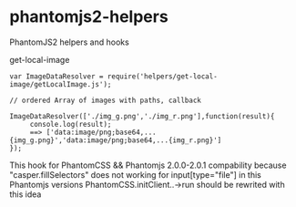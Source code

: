 # phantomjs2-helpers
PhantomJS2 helpers and hooks

get-local-image
```
var ImageDataResolver = require('helpers/get-local-image/getLocalImage.js');

// ordered Array of images with paths, callback

ImageDataResolver(['./img_g.png','./img_r.png'],function(result){
	 console.log(result);
	 ==> ['data:image/png;base64,...{img_g.png}','data:image/png;base64,...{img_r.png}']
});
```
> 
This hook for PhantomCSS && Phantomjs 2.0.0-2.0.1 compability
because "casper.fillSelectors" does not working for input[type="file"] in this Phantomjs versions
PhantomCSS.initClient..->run should be rewrited with this idea
